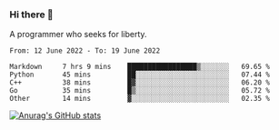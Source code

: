 ### Hi there 👋

<!--
**shejialuo/shejialuo** is a ✨ _special_ ✨ repository because its `README.md` (this file) appears on your GitHub profile.

Here are some ideas to get you started:

- 🔭 I’m currently working on ...
- 🌱 I’m currently learning ...
- 👯 I’m looking to collaborate on ...
- 🤔 I’m looking for help with ...
- 💬 Ask me about ...
- 📫 How to reach me: ...
- 😄 Pronouns: ...
- ⚡ Fun fact: ...
-->

A programmer who seeks for liberty.

<!--START_SECTION:waka-->

```text
From: 12 June 2022 - To: 19 June 2022

Markdown     7 hrs 9 mins    █████████████████▒░░░░░░░   69.65 %
Python       45 mins         ██░░░░░░░░░░░░░░░░░░░░░░░   07.44 %
C++          38 mins         █▓░░░░░░░░░░░░░░░░░░░░░░░   06.20 %
Go           35 mins         █▒░░░░░░░░░░░░░░░░░░░░░░░   05.72 %
Other        14 mins         ▓░░░░░░░░░░░░░░░░░░░░░░░░   02.35 %
```

<!--END_SECTION:waka-->

[![Anurag's GitHub stats](https://github-readme-stats.vercel.app/api?username=shejialuo&show_icons=true&theme=dracula)](https://github.com/anuraghazra/github-readme-stats)
